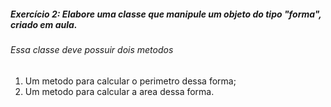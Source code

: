 ##### Exercício 2: Elabore uma classe que manipule um objeto do tipo "forma", criado em aula.

###### Essa classe deve possuir dois metodos

1. Um metodo para calcular o perimetro dessa forma;
2. Um metodo para calcular a area dessa forma.